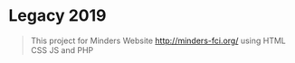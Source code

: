 # Legacy 2019
> This project for Minders Website  http://minders-fci.org/ 
> using HTML CSS JS and PHP 
